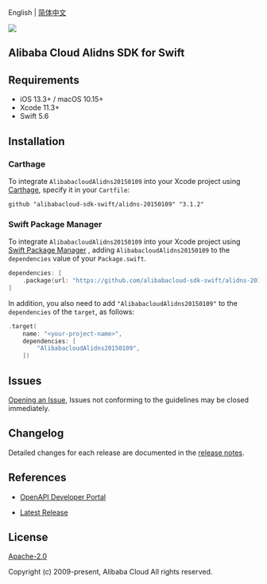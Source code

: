 English | [简体中文](README-CN.md)

![](https://aliyunsdk-pages.alicdn.com/icons/AlibabaCloud.svg)

## Alibaba Cloud Alidns SDK for Swift

## Requirements

- iOS 13.3+ / macOS 10.15+
- Xcode 11.3+
- Swift 5.6

## Installation

### Carthage

To integrate `AlibabacloudAlidns20150109` into your Xcode project using [Carthage](https://github.com/Carthage/Carthage), specify it in your `Cartfile`:

```ogdl
github "alibabacloud-sdk-swift/alidns-20150109" "3.1.2"
```

### Swift Package Manager

To integrate `AlibabacloudAlidns20150109` into your Xcode project using [Swift Package Manager](https://swift.org/package-manager/) , adding `AlibabacloudAlidns20150109` to the `dependencies` value of your `Package.swift`.

```swift
dependencies: [
    .package(url: "https://github.com/alibabacloud-sdk-swift/alidns-20150109.git", from: "3.1.2")
]
```

In addition, you also need to add `"AlibabacloudAlidns20150109"` to the `dependencies` of the `target`, as follows:

```swift
.target(
    name: "<your-project-name>",
    dependencies: [
        "AlibabacloudAlidns20150109",
    ])
```

## Issues

[Opening an Issue](https://github.com/alibabacloud-sdk-swift/alidns-20150109/issues/new), Issues not conforming to the guidelines may be closed immediately.

## Changelog

Detailed changes for each release are documented in the [release notes](./ChangeLog.txt).

## References

* [OpenAPI Developer Portal](https://next.api.alibabacloud.com/home)
- [Latest Release](https://github.com/alibabacloud-sdk-swift/alidns-20150109)

## License

[Apache-2.0](http://www.apache.org/licenses/LICENSE-2.0)

Copyright (c) 2009-present, Alibaba Cloud All rights reserved.
